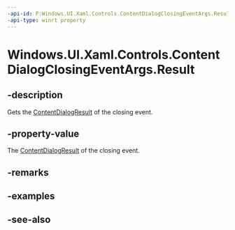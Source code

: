 ```yaml
---
-api-id: P:Windows.UI.Xaml.Controls.ContentDialogClosingEventArgs.Result
-api-type: winrt property
---
```


<!-- Property syntax
public Windows.UI.Xaml.Controls.ContentDialogResult Result { get; }
-->

# Windows.UI.Xaml.Controls.ContentDialogClosingEventArgs.Result

## -description
Gets the [ContentDialogResult](contentdialogresult.md) of the closing event.



## -property-value
The [ContentDialogResult](contentdialogresult.md) of the closing event.

## -remarks

## -examples

## -see-also

